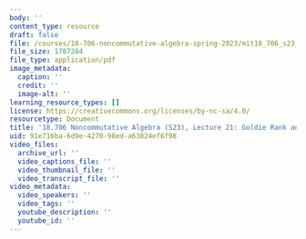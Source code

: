 ```yaml
---
body: ''
content_type: resource
draft: false
file: /courses/18-706-noncommutative-algebra-spring-2023/mit18_706_s23_lec21.pdf
file_size: 1787284
file_type: application/pdf
image_metadata:
  caption: ''
  credit: ''
  image-alt: ''
learning_resource_types: []
license: https://creativecommons.org/licenses/by-nc-sa/4.0/
resourcetype: Document
title: '18.706 Noncommutative Algebra (S23), Lecture 21: Goldie Rank and Goldie Theorem'
uid: 91e716ba-6d9e-4270-98ed-a63824ef6f98
video_files:
  archive_url: ''
  video_captions_file: ''
  video_thumbnail_file: ''
  video_transcript_file: ''
video_metadata:
  video_speakers: ''
  video_tags: ''
  youtube_description: ''
  youtube_id: ''
---
```

